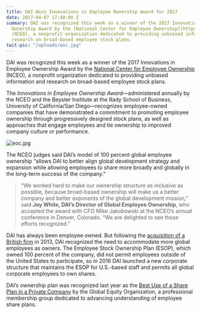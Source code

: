 ```yaml
---
title: DAI Wins Innovations in Employee Ownership Award for 2017
date: 2017-04-07 17:40:00 Z
summary: DAI was recognized this week as a winner of the 2017 Innovations in Employee
  Ownership Award by the [National Center for Employee Ownership](https://www.nceo.org/)
  (NCEO), a nonprofit organization dedicated to providing unbiased information and
  research on broad-based employee stock plans.
twit-pic: "/uploads/eoc.jpg"
---
```


DAI was recognized this week as a winner of the 2017 Innovations in Employee Ownership Award by the [National Center for Employee Ownership](https://www.nceo.org/) (NCEO), a nonprofit organization dedicated to providing unbiased information and research on broad-based employee stock plans.

The *Innovations in Employee Ownership Award*—administered annually by the NCEO and the Beyster Institute at the Rady School of Business, University of California/San Diego—recognizes employee-owned companies that have demonstrated a commitment to promoting employee ownership through progressively designed stock plans, as well as approaches that engage employees and tie ownership to improved company culture or performance.

![eoc.jpg](/uploads/eoc.jpg)


The NCEO judges said DAI’s model of 100 percent global employee ownership “allows DAI to better align global development strategy and expansion while allowing employees to share more broadly and globally in the long-term success of the company.”

> “We worked hard to make our ownership structure as inclusive as possible, because broad-based ownership will make us a better company and better exponents of the global development mission,” said **Joy White, DAI’s Director of Global Employee Ownership**, who accepted the award with CFO Mike Jakobowski at the NCEO’s annual conference in Denver, Colorado. “We are delighted to see those efforts recognized.”

DAI has always been employee owned. But following the [acquisition of a British firm](/news/dai-joins-forces-international-development-consultancy-htspe-ltd) in 2013, DAI recognized the need to accommodate more global employees as owners. The Employee Stock Ownership Plan (ESOP), which owned 100 percent of the company, did not permit employees outside of the United States to participate, so in 2016 DAI launched a new corporate structure that maintains the ESOP for U.S.-based staff and permits all global corporate employees to own shares. 

DAI’s ownership plan was recognized last year as the [Best Use of a Share Plan in a Private Company](/news/dai-employee-ownership-initiative-wins-prestigious-award) by the Global Equity Organization, a professional membership group dedicated to advancing understanding of employee share plans.
